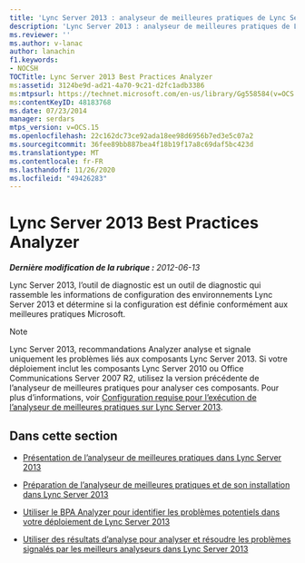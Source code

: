 ```yaml
---
title: 'Lync Server 2013 : analyseur de meilleures pratiques de Lync Server'
description: 'Lync Server 2013 : analyseur de meilleures pratiques de Lync Server.'
ms.reviewer: ''
ms.author: v-lanac
author: lanachin
f1.keywords:
- NOCSH
TOCTitle: Lync Server 2013 Best Practices Analyzer
ms:assetid: 3124be9d-ad21-4a70-9c21-d2fc1adb3386
ms:mtpsurl: https://technet.microsoft.com/en-us/library/Gg558584(v=OCS.15)
ms:contentKeyID: 48183768
ms.date: 07/23/2014
manager: serdars
mtps_version: v=OCS.15
ms.openlocfilehash: 22c162dc73ce92ada18ee98d6956b7ed3e5c07a2
ms.sourcegitcommit: 36fee89bb887bea4f18b19f17a8c69daf5bc423d
ms.translationtype: MT
ms.contentlocale: fr-FR
ms.lasthandoff: 11/26/2020
ms.locfileid: "49426283"
---
```

# <a name="lync-server-2013-best-practices-analyzer"></a>Lync Server 2013 Best Practices Analyzer

<div data-xmlns="http://www.w3.org/1999/xhtml">

<div class="topic" data-xmlns="http://www.w3.org/1999/xhtml" data-msxsl="urn:schemas-microsoft-com:xslt" data-cs="https://msdn.microsoft.com/">

<div data-asp="https://msdn2.microsoft.com/asp">



</div>

<div id="mainSection">

<div id="mainBody">

<span> </span>

_**Dernière modification de la rubrique :** 2012-06-13_

Lync Server 2013, l’outil de diagnostic est un outil de diagnostic qui rassemble les informations de configuration des environnements Lync Server 2013 et détermine si la configuration est définie conformément aux meilleures pratiques Microsoft.

<div>


> [!NOTE]  
> Lync Server 2013, recommandations Analyzer analyse et signale uniquement les problèmes liés aux composants Lync Server 2013. Si votre déploiement inclut les composants Lync Server 2010 ou Office Communications Server 2007 R2, utilisez la version précédente de l’analyseur de meilleures pratiques pour analyser ces composants. Pour plus d’informations, voir <A href="lync-server-2013-requirements-for-running-best-practices-analyzer.md">Configuration requise pour l’exécution de l’analyseur de meilleures pratiques sur Lync Server 2013</A>.



</div>

<div>

## <a name="in-this-section"></a>Dans cette section

  - [Présentation de l’analyseur de meilleures pratiques dans Lync Server 2013](lync-server-2013-overview-of-best-practices-analyzer.md)

  - [Préparation de l’analyseur de meilleures pratiques et de son installation dans Lync Server 2013](lync-server-2013-preparing-for-and-installing-best-practices-analyzer.md)

  - [Utiliser le BPA Analyzer pour identifier les problèmes potentiels dans votre déploiement de Lync Server 2013](lync-server-2013-using-best-practices-analyzer-to-identify-potential-issues-in-your-deployment.md)

  - [Utiliser des résultats d’analyse pour analyser et résoudre les problèmes signalés par les meilleurs analyseurs dans Lync Server 2013](lync-server-2013-using-scan-results-to-analyze-and-resolve-issues-reported-by-best-practices-analyzer.md)

</div>

</div>

<span> </span>

</div>

</div>

</div>

